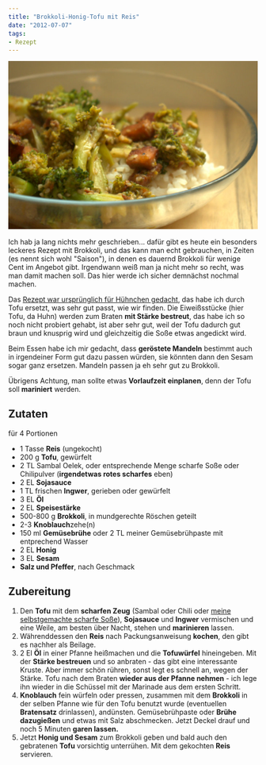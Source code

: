```yaml
---
title: "Brokkoli-Honig-Tofu mit Reis"
date: "2012-07-07" 
tags:
- Rezept
---
```


[![](images/tofu_brokkoli.jpg "Brokkoli mit Tofu, Sesam, Honig...")](http://apfeleimer.wordpress.com/2012/07/07/brokkoli-honig-tofu-mit-reis/brokkoli-mit-tofu-sesam-honig/)

Ich hab ja lang nichts mehr geschrieben... dafür gibt es heute ein besonders leckeres Rezept mit Brokkoli, und das kann man echt gebrauchen, in Zeiten (es nennt sich wohl "Saison"), in denen es dauernd Brokkoli für wenige Cent im Angebot gibt. Irgendwann weiß man ja nicht mehr so recht, was man damit machen soll. Das hier werde ich sicher demnächst nochmal machen.

Das [Rezept war ursprünglich für Hühnchen gedacht](http://www.chefkoch.de/rezepte/910271196192317/Brokkoli-Honig-Haehnchen.html), das habe ich durch Tofu ersetzt, was sehr gut passt, wie wir finden. Die Eiweißsstücke (hier Tofu, da Huhn) werden zum Braten **mit Stärke bestreut**, das habe ich so noch nicht probiert gehabt, ist aber sehr gut, weil der Tofu dadurch gut braun und knusprig wird und gleichzeitig die Soße etwas angedickt wird.

Beim Essen habe ich mir gedacht, dass **geröstete Mandeln** bestimmt auch in irgendeiner Form gut dazu passen würden, sie könnten dann den Sesam sogar ganz ersetzen. Mandeln passen ja eh sehr gut zu Brokkoli.

Übrigens Achtung, man sollte etwas **Vorlaufzeit** **einplanen**, denn der Tofu soll **mariniert** werden.

## Zutaten

für 4 Portionen

- 1 Tasse **Reis** (ungekocht)
- 200 g **Tofu**, gewürfelt
- 2 TL Sambal Oelek, oder entsprechende Menge scharfe Soße oder Chilipulver (**irgendetwas rotes scharfes** eben)
- 2 EL **Sojasauce**
- 1 TL frischen **Ingwer**, gerieben oder gewürfelt
- 3 EL **Öl**
- 2 EL **Speisestärke**
- 500-800 g **Brokkoli**, in mundgerechte Röschen geteilt
- 2-3 **Knoblauch**zehe(n)
- 150 ml **Gemüsebrühe** oder 2 TL meiner Gemüsebrühpaste mit entprechend Wasser
- 2 EL **Honig**
- 3 EL **Sesam**
- **Salz und Pfeffer**, nach Geschmack

## Zubereitung

1. Den **Tofu** mit dem **scharfen Zeug** (Sambal oder Chili oder [meine selbstgemachte scharfe Soße](http://apfeleimer.wordpress.com/2012/06/27/2-miniprojekte-eistee-mit-sirup-und-scharfe-sose/ "2 Miniprojekte: Eistee mit Sirup und scharfe Soße")), **Sojasauce** und **Ingwer** vermischen und eine Weile, am besten über Nacht, stehen und **marinieren** lassen.
2. Währenddessen den **Reis** nach Packungsanweisung **kochen**, den gibt es nachher als Beilage.
3. 2 El **Öl** in einer Pfanne heißmachen und die **Tofuwürfel** hineingeben. Mit der **Stärke bestreuen** und so anbraten - das gibt eine interessante Kruste. Aber immer schön rühren, sonst legt es schnell an, wegen der Stärke. Tofu nach dem Braten **wieder aus der Pfanne nehmen** - ich lege ihn wieder in die Schüssel mit der Marinade aus dem ersten Schritt.
4. **Knoblauch** fein würfeln oder pressen, zusammen mit dem **Brokkoli** in der selben Pfanne wie für den Tofu benutzt wurde (eventuellen **Bratensatz** drinlassen), andünsten. Gemüsebrühpaste oder **Brühe dazugießen** und etwas mit Salz abschmecken. Jetzt Deckel drauf und noch 5 Minuten **garen lassen.**
5. Jetzt **Honig und Sesam** zum Brokkoli geben und bald auch den gebratenen **Tofu** vorsichtig unterrühen. Mit dem gekochten **Reis** servieren.
